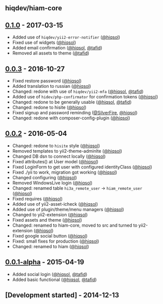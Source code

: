hiqdev/hiam-core
----------------

## [0.1.0] - 2017-03-15

- Added use of `hiqdev/yii2-error-notifier` ([@hiqsol])
- Fixed use of widgets ([@hiqsol])
- Added email confirmation ([@hiqsol], [@tafid])
- Removed all assets to theme ([@tafid])

## [0.0.3] - 2016-10-27

- Fixed restore password ([@hiqsol])
- Added translation to russian ([@hiqsol])
- Changed: redone with use of `hiqdev/yii2-mfa` ([@hiqsol], [@tafid])
- Added use of `hidev/php-confirmator` for confirmation tokens ([@hiqsol])
- Changed: redone to be generally usable ([@hiqsol], [@tafid])
- Changed: redone to hisite ([@hiqsol])
- Fixed signup and password reminding ([@SilverFire], [@hiqsol])
- Changed: redone with composer-config-plugin ([@hiqsol])

## [0.0.2] - 2016-05-04

- Changed: redone to `hisite` style ([@hiqsol])
- Removed templates to yii2-theme-adminlte ([@hiqsol])
- Changed DB dsn to connect locally ([@hiqsol])
- Fixed attributes() at User model ([@hiqsol])
- Fixed LoginForm to get user with configured identityClass ([@hiqsol])
- Fixed ./yii to work, migration got working ([@hiqsol])
- Changed configuring ([@hiqsol])
- Removed WindowsLive login ([@hiqsol])
- Changed: renamed table `hi3a_remote_user` -> `hiam_remote_user` ([@hiqsol])
- Fixed requires ([@hiqsol])
- Added use of yii2-asset-icheck ([@hiqsol])
- Added use of plugin/theme/menu managers ([@hiqsol])
- Changed to yii2-extension ([@hiqsol])
- Fixed assets and theme ([@hiqsol])
- Changed: renamed to hiam-core, moved to src and turned to yii2-extension ([@hiqsol])
- Fixed google social button ([@hiqsol])
- Fixed: small fixes for production ([@hiqsol])
- Changed: renamed to hiam ([@hiqsol])

## [0.0.1-alpha] - 2015-04-19

- Added social login ([@hiqsol], [@tafid])
- Added basic functional ([@hiqsol], [@tafid])

## [Development started] - 2014-12-13

[@BladeRoot]: https://github.com/BladeRoot
[bladeroot@gmail.com]: https://github.com/BladeRoot
[@hiqsol]: https://github.com/hiqsol
[sol@hiqdev.com]: https://github.com/hiqsol
[andrii.vasyliev@gmail.com]: https://github.com/hiqsol
[@tafid]: https://github.com/tafid
[andreyklochok@gmail.com]: https://github.com/tafid
[@SilverFire]: https://github.com/silverfire
[d.naumenko.a@gmail.com]: https://github.com/silverfire
[Under development]: https://github.com/hiqdev/hiam-core/compare/0.0.3...HEAD
[0.0.3]: https://github.com/hiqdev/hiam-core/compare/0.0.2...0.0.3
[0.0.2]: https://github.com/hiqdev/hiam-core/compare/0.0.1-alpha...0.0.2
[0.0.1-alpha]: https://github.com/hiqdev/hiam-core/releases/tag/0.0.1-alpha
[0.1.0]: https://github.com/hiqdev/hiam-core/compare/0.0.3...0.1.0
